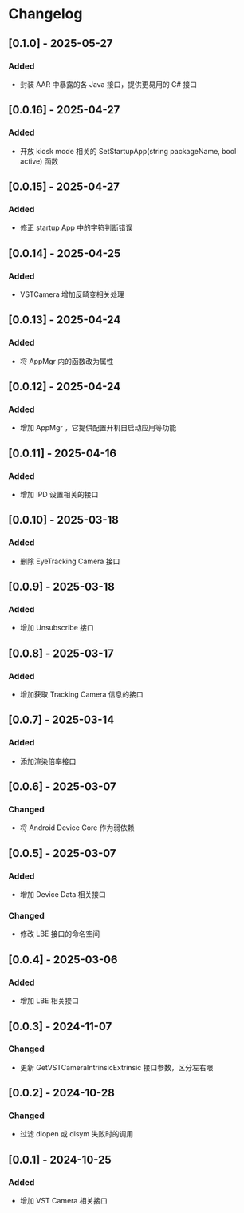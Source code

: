 # Changelog

## [0.1.0] - 2025-05-27

### Added

- 封装 AAR 中暴露的各 Java 接口，提供更易用的 C# 接口

## [0.0.16] - 2025-04-27

### Added

- 开放 kiosk mode 相关的 SetStartupApp(string packageName, bool active) 函数

## [0.0.15] - 2025-04-27

### Added

- 修正 startup App 中的字符判断错误

## [0.0.14] - 2025-04-25

### Added

- VSTCamera 增加反畸变相关处理

## [0.0.13] - 2025-04-24

### Added

- 将 AppMgr 内的函数改为属性

## [0.0.12] - 2025-04-24

### Added

- 增加 AppMgr ，它提供配置开机自启动应用等功能

## [0.0.11] - 2025-04-16

### Added

- 增加 IPD 设置相关的接口

## [0.0.10] - 2025-03-18

### Added

- 删除 EyeTracking Camera 接口

## [0.0.9] - 2025-03-18

### Added

- 增加 Unsubscribe 接口

## [0.0.8] - 2025-03-17

### Added

- 增加获取 Tracking Camera 信息的接口

## [0.0.7] - 2025-03-14

### Added

- 添加渲染倍率接口

## [0.0.6] - 2025-03-07

### Changed

- 将 Android Device Core 作为弱依赖

## [0.0.5] - 2025-03-07

### Added

- 增加 Device Data 相关接口

### Changed

- 修改 LBE 接口的命名空间

## [0.0.4] - 2025-03-06

### Added

- 增加 LBE 相关接口

## [0.0.3] - 2024-11-07

### Changed

- 更新 GetVSTCameraIntrinsicExtrinsic 接口参数，区分左右眼

## [0.0.2] - 2024-10-28

### Changed

- 过滤 dlopen 或 dlsym 失败时的调用

## [0.0.1] - 2024-10-25

### Added

- 增加 VST Camera 相关接口
